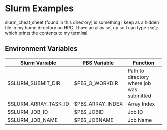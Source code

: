 # Slurm Examples

slurm_cheat_sheet (found in this directory) is something I keep as a hidden file in my home directory on HPC. I have an alias set up so I can type ```shelp``` which prints the contents to my terminal.


## Environment Variables
| Slurm Variable       | PBS Variable     | Function                                  |
|----------------------|------------------|-------------------------------------------|
| $SLURM_SUBMIT_DIR    | $PBS_O_WORKDIR   | Path to directory where job was submitted |
| $SLURM_ARRAY_TASK_ID | $PBS_ARRAY_INDEX | Array Index                               |
| $SLURM_JOB_ID        | $PBS_JOBID       | Job ID                                    |
| $SLURM_JOB_NAME      | $PBS_JOBNAME     | Job Name                                  |
